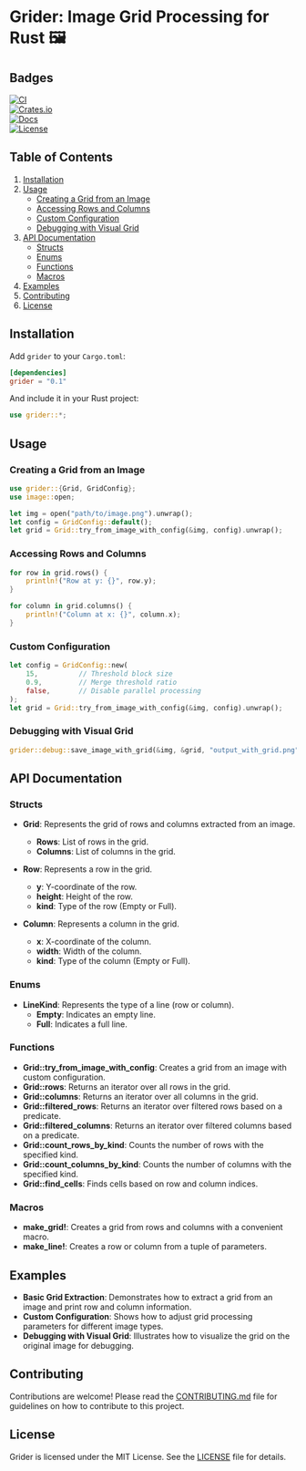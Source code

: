 # Grider: Image Grid Processing for Rust 🖼️

## Badges

[![CI](https://github.com/elcoosp/grider/actions/workflows/ci.yml/badge.svg)](https://github.com/elcoosp/grider/actions/workflows/ci.yml)  
[![Crates.io](https://img.shields.io/crates/v/grider)](https://crates.io/crates/grider)  
[![Docs](https://docs.rs/grider/badge.svg)](https://docs.rs/grider)  
[![License](https://img.shields.io/crates/l/grider)](https://github.com/elcoosp/grider/blob/main/LICENSE)

## Table of Contents

1. [Installation](#installation)
2. [Usage](#usage)
   - [Creating a Grid from an Image](#creating-a-grid-from-an-image)
   - [Accessing Rows and Columns](#accessing-rows-and-columns)
   - [Custom Configuration](#custom-configuration)
   - [Debugging with Visual Grid](#debugging-with-visual-grid)
3. [API Documentation](#api-documentation)
   - [Structs](#structs)
   - [Enums](#enums)
   - [Functions](#functions)
   - [Macros](#macros)
4. [Examples](#examples)
5. [Contributing](#contributing)
6. [License](#license)

## Installation

Add `grider` to your `Cargo.toml`:

```toml
[dependencies]
grider = "0.1"
```

And include it in your Rust project:

```rust
use grider::*;
```

## Usage

### Creating a Grid from an Image

```rust
use grider::{Grid, GridConfig};
use image::open;

let img = open("path/to/image.png").unwrap();
let config = GridConfig::default();
let grid = Grid::try_from_image_with_config(&img, config).unwrap();
```

### Accessing Rows and Columns

```rust
for row in grid.rows() {
    println!("Row at y: {}", row.y);
}

for column in grid.columns() {
    println!("Column at x: {}", column.x);
}
```

### Custom Configuration

```rust
let config = GridConfig::new(
    15,          // Threshold block size
    0.9,         // Merge threshold ratio
    false,       // Disable parallel processing
);
let grid = Grid::try_from_image_with_config(&img, config).unwrap();
```

### Debugging with Visual Grid

```rust
grider::debug::save_image_with_grid(&img, &grid, "output_with_grid.png", &GridDrawingConfig::default());
```

## API Documentation

### Structs

- **Grid**: Represents the grid of rows and columns extracted from an image.
  - **Rows**: List of rows in the grid.
  - **Columns**: List of columns in the grid.

- **Row**: Represents a row in the grid.
  - **y**: Y-coordinate of the row.
  - **height**: Height of the row.
  - **kind**: Type of the row (Empty or Full).

- **Column**: Represents a column in the grid.
  - **x**: X-coordinate of the column.
  - **width**: Width of the column.
  - **kind**: Type of the column (Empty or Full).

### Enums

- **LineKind**: Represents the type of a line (row or column).
  - **Empty**: Indicates an empty line.
  - **Full**: Indicates a full line.

### Functions

- **Grid::try_from_image_with_config**: Creates a grid from an image with custom configuration.
- **Grid::rows**: Returns an iterator over all rows in the grid.
- **Grid::columns**: Returns an iterator over all columns in the grid.
- **Grid::filtered_rows**: Returns an iterator over filtered rows based on a predicate.
- **Grid::filtered_columns**: Returns an iterator over filtered columns based on a predicate.
- **Grid::count_rows_by_kind**: Counts the number of rows with the specified kind.
- **Grid::count_columns_by_kind**: Counts the number of columns with the specified kind.
- **Grid::find_cells**: Finds cells based on row and column indices.

### Macros

- **make_grid!**: Creates a grid from rows and columns with a convenient macro.
- **make_line!**: Creates a row or column from a tuple of parameters.

## Examples

- **Basic Grid Extraction**: Demonstrates how to extract a grid from an image and print row and column information.
- **Custom Configuration**: Shows how to adjust grid processing parameters for different image types.
- **Debugging with Visual Grid**: Illustrates how to visualize the grid on the original image for debugging.

## Contributing

Contributions are welcome! Please read the [CONTRIBUTING.md](CONTRIBUTING.md) file for guidelines on how to contribute to this project.

## License

Grider is licensed under the MIT License. See the [LICENSE](LICENSE) file for details.
